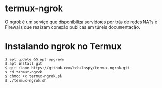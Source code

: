 # termux-ngrok
O ngrok é um serviço que disponibiliza servidores por trás de redes NATs e Firewalls que realizam conexão publicas em túneis [documentação](https://ngrok.com/docs).

# Instalando ngrok no Termux
```
$ apt update && apt upgrade
$ apt install git
$ git clone https://github.com/tchelospy/termux-ngrok.git
$ cd termux-ngrok
$ chmod +x termux-ngrok.sh
$ ./termux-ngrok.sh
```



